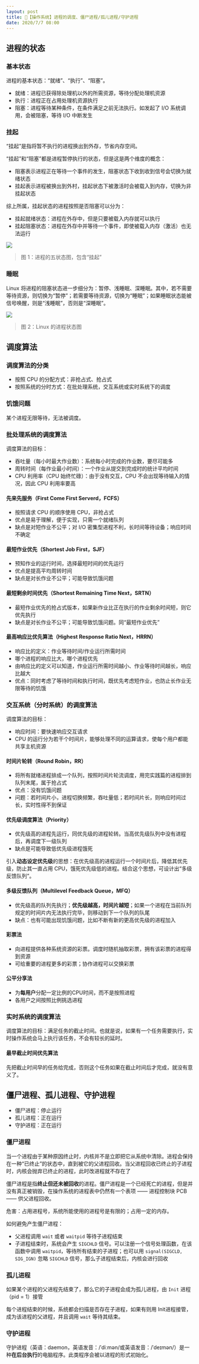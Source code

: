 ```yaml
---
layout: post
title: 📔【操作系统】进程的调度、僵尸进程/孤儿进程/守护进程
date: 2020/7/7 08:00
---
```



## 进程的状态
### 基本状态
进程的基本状态：“就绪”、“执行”、“阻塞”。
* 就绪：进程已获得除处理机以外的所需资源，等待分配处理机资源
* 执行：进程正在占用处理机资源执行
* 阻塞：进程等待某种条件，在条件满足之前无法执行。如发起了 I/O 系统调用，会被阻塞，等待 I/O 中断发生

### 挂起
“挂起”是指将暂不执行的进程换出到外存，节省内存空间。

“挂起”和“阻塞”都是进程暂停执行的状态，但是这是两个维度的概念：
* 阻塞表示进程正在等待一个事件的发生，阻塞状态下收到收到信号会切换为就绪状态
* 挂起表示进程被换出到外村，挂起状态下被激活时会被载入到内存，切换为非挂起状态


综上所属，挂起状态的进程按照是否阻塞可以分为：
* 挂起就绪状态：进程在外存中，但是只要被载入内存就可以执行
* 挂起阻塞状态：进程在外存中并等待一个事件，即使被载入内存（激活）也无法运行

![](/media/15941900183711.jpg)
> 图 1：进程的五状态图，包含“挂起”

### 睡眠
Linux 将进程的阻塞状态进一步细分为：暂停、浅睡眠、深睡眠。其中，若不需要等待资源，则切换为“暂停”；若需要等待资源，切换为“睡眠”；如果睡眠状态能被信号唤醒，则是“浅睡眠”，否则是“深睡眠”。

![](/media/15941904147999.jpg)
> 图 2：Linux 的进程状态图

## 调度算法
### 调度算法的分类
* 按照 CPU 的分配方式：非抢占式、抢占式
* 按照系统的分时方式：在批处理系统，交互系统或实时系统下的调度

### 饥饿问题
某个进程无限等待，无法被调度。

### 批处理系统的调度算法
调度算法的目标：
* 吞吐量（每小时最大作业数）：系统每小时完成的作业数，要尽可能多
* 周转时间（每作业最小时间）：一个作业从提交到完成时的统计平均时间
* CPU 利用率（CPU 始终忙碌）：由于没有交互，CPU 不会出现等待输入的情况，因此 CPU 利用率要高

#### 先来先服务（First Come First Serverd，FCFS）
* 按照请求 CPU 的顺序使用 CPU，非抢占式
* 优点是易于理解，便于实现，只需一个就绪队列
* 缺点是对短作业不公平；对 I/O 密集型进程不利，长时间等待设备；响应时间不确定

#### 最短作业优先（Shortest Job First，SJF）
* 预知作业的运行时间，选择最短时间的优先运行
* 优点是提高平均周转时间
* 缺点是对长作业不公平；可能导致饥饿问题

#### 最短剩余时间优先（Shortest Remaining Time Next，SRTN）
* 最短作业优先的抢占式版本，如果新作业比正在执行的作业剩余时间短，则它优先执行
* 缺点是对长作业不公平；可能导致饥饿问题。同“最短作业优先”

#### 最高响应比优先算法（Highest Response Ratio Next，HRRN）
* 响应比的定义：作业等待时间/作业运行所需时间
* 哪个进程的响应比大，哪个进程优先
* 由响应比的定义可以知道，作业运行所需时间越小、作业等待时间越长，响应比越大
* 优点：同时考虑了等待时间和执行时间，既优先考虑短作业，也防止长作业无限等待的饥饿

### 交互系统（分时系统）的调度算法
调度算法的目标：
* 响应时间：要快速响应交互请求
* CPU 的运行分为若干个时间片，能够处理不同的运算请求，使每个用户都能共享主机资源

#### 时间片轮转（Round Robin，RR）
* 将所有就绪进程排成一个队列，按照时间片轮流调度，用完实践篇的进程排到队列末尾，属于抢占式
* 优点：没有饥饿问题
* 问题：若时间片小，进程切换频繁，吞吐量低；若时间片长，则响应时间过长，实时性得不到保证

#### 优先级调度算法（Priority）
* 优先级高的进程先运行，同优先级的进程轮转。当高优先级队列中没有进程后，再调度下一级队列
* 缺点是可能导致低优先级进程饿死

引入**动态设定优先级**的思想：在优先级高的进程运行一个时间片后，降低其优先级，防止其一直占用 CPU，饿死优先级低的进程。结合这个思想，可设计出“多级反馈队列”。

#### 多级反馈队列（Multilevel Feedback Queue，MFQ）
* 优先级高的队列先执行；**优先级越高，时间片越短**；如果一个进程在当前队列规定的时间片内无法执行完毕，则移动到下一个队列的队尾
* 缺点：也有可能出现饥饿问题，比如不断有新的更高优先级的进程加入

#### 彩票法
* 向进程提供各种系统资源的彩票。调度时随机抽取彩票，拥有该彩票的进程得到资源
* 可给重要的进程更多的彩票；协作进程可以交换彩票

#### 公平分享法
* 为**每用户**分配一定比例的CPU时间，而不是按照进程
* 各用户之间按照比例挑选进程

### 实时系统的调度算法
调度算法的目标：满足任务的截止时间。也就是说，如果有一个任务需要执行，实时操作系统会马上执行该任务，不会有较长的延时。

#### 最早截止时间优先算法
先把截止时间早的任务给完成，否则这个任务如果在截止时间后才完成，就没有意义了。

## 僵尸进程、孤儿进程、守护进程
* 僵尸进程：停止运行
* 孤儿进程：正在运行
* 守护进程：正在运行

### 僵尸进程
当一个进程由于某种原因终止时，内核并不是立即把它从系统中清除。进程会保持在一种“已终止”的状态中，直到被它的父进程回收。当父进程回收已终止的子进程时，内核会抛弃已终止的进程，此时改进程就不存在了

僵尸进程是指**终止但还未被回收**的进程。僵尸进程是一个已经死亡的进程，但是并没有真正被销毁，在操作系统的进程表中仍然有一个表项 —— 进程控制块 PCB —— 供父进程回收。

危害：占用进程号，系统所能使用的进程号是有限的；占用一定的内存。

如何避免产生僵尸进程：
* 父进程调用 `wait` 或者 `waitpid` 等待子进程结束
* 子进程结束时，系统会产生 `SIGCHLD` 信号。可以注册一个信号处理函数，在该函数中调用 `waitpid`，等待所有结束的子进程；也可以用 `signal(SIGCLD, SIG_IGN)` 忽略 `SIGCHLD` 信号，那么子进程结束后，内核会进行回收

### 孤儿进程
如果某个进程的父进程先结束了，那么它的子进程会成为孤儿进程，由 `Init` 进程（pid = 1）接管

每个进程结束的时候，系统都会扫描是否存在子进程，如果有则用 Init进程接管，成为该进程的父进程，并且调用 `wait` 等待其结束。

### 守护进程
守护进程（英语：daemon，英语发音：/ˈdiːmən/或英语发音：/ˈdeɪmən/）是一种**在后台执行**的电脑程序。此类程序会被以进程的形式初始化。
